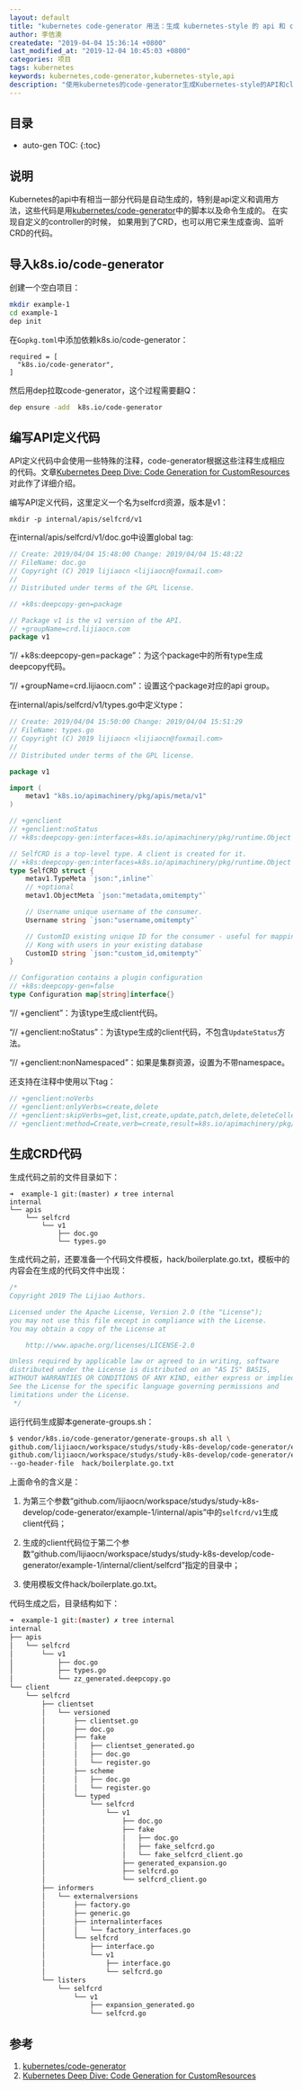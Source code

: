 ```yaml
---
layout: default
title: "kubernetes code-generator 用法：生成 kubernetes-style 的 api 和 client 代码"
author: 李佶澳
createdate: "2019-04-04 15:36:14 +0800"
last_modified_at: "2019-12-04 10:45:03 +0800"
categories: 项目
tags: kubernetes
keywords: kubernetes,code-generator,kubernetes-style,api
description: "使用kubernetes的code-generator生成Kubernetes-style的API和client代码，查询、监听CRD"
---
```


## 目录
* auto-gen TOC:
{:toc}

## 说明

Kubernetes的api中有相当一部分代码是自动生成的，特别是api定义和调用方法，这些代码是用[kubernetes/code-generator](https://github.com/kubernetes/code-generator)中的脚本以及命令生成的。
在实现自定义的controller的时候， 如果用到了CRD，也可以用它来生成查询、监听CRD的代码。

## 导入k8s.io/code-generator

创建一个空白项目：

```sh
mkdir example-1
cd example-1
dep init
```

在`Gopkg.toml`中添加依赖k8s.io/code-generator：

```
required = [
  "k8s.io/code-generator",
]
```

然后用dep拉取code-generator，这个过程需要翻Q：

```sh
dep ensure -add  k8s.io/code-generator
```

## 编写API定义代码

API定义代码中会使用一些特殊的注释，code-generator根据这些注释生成相应的代码。文章[Kubernetes Deep Dive: Code Generation for CustomResources][2]对此作了详细介绍。

编写API定义代码，这里定义一个名为selfcrd资源，版本是v1：

```
mkdir -p internal/apis/selfcrd/v1
```

在internal/apis/selfcrd/v1/doc.go中设置global tag: 

```go
// Create: 2019/04/04 15:48:00 Change: 2019/04/04 15:48:22
// FileName: doc.go
// Copyright (C) 2019 lijiaocn <lijiaocn@foxmail.com>
//
// Distributed under terms of the GPL license.

// +k8s:deepcopy-gen=package

// Package v1 is the v1 version of the API.
// +groupName=crd.lijiaocn.com
package v1
```

“// +k8s:deepcopy-gen=package”：为这个package中的所有type生成deepcopy代码。

“// +groupName=crd.lijiaocn.com”：设置这个package对应的api group。

在internal/apis/selfcrd/v1/types.go中定义type：

```go
// Create: 2019/04/04 15:50:00 Change: 2019/04/04 15:51:29
// FileName: types.go
// Copyright (C) 2019 lijiaocn <lijiaocn@foxmail.com>
//
// Distributed under terms of the GPL license.

package v1

import (
	metav1 "k8s.io/apimachinery/pkg/apis/meta/v1"
)

// +genclient
// +genclient:noStatus
// +k8s:deepcopy-gen:interfaces=k8s.io/apimachinery/pkg/runtime.Object

// SelfCRD is a top-level type. A client is created for it.
// +k8s:deepcopy-gen:interfaces=k8s.io/apimachinery/pkg/runtime.Object
type SelfCRD struct {
	metav1.TypeMeta `json:",inline"`
	// +optional
	metav1.ObjectMeta `json:"metadata,omitempty"`

	// Username unique username of the consumer.
	Username string `json:"username,omitempty"`

	// CustomID existing unique ID for the consumer - useful for mapping
	// Kong with users in your existing database
	CustomID string `json:"custom_id,omitempty"`
}

// Configuration contains a plugin configuration
// +k8s:deepcopy-gen=false
type Configuration map[string]interface{}
```

“// +genclient”：为该type生成client代码。

“// +genclient:noStatus”：为该type生成的client代码，不包含`UpdateStatus`方法。 

“// +genclient:nonNamespaced”：如果是集群资源，设置为不带namespace。

还支持在注释中使用以下tag：

```go
// +genclient:noVerbs
// +genclient:onlyVerbs=create,delete
// +genclient:skipVerbs=get,list,create,update,patch,delete,deleteCollection,watch
// +genclient:method=Create,verb=create,result=k8s.io/apimachinery/pkg/apis/meta/v1.Status
```

## 生成CRD代码

生成代码之前的文件目录如下：

```
➜  example-1 git:(master) ✗ tree internal
internal
└── apis
    └── selfcrd
        └── v1
            ├── doc.go
            └── types.go
```

生成代码之前，还要准备一个代码文件模板，hack/boilerplate.go.txt，模板中的内容会在生成的代码文件中出现：

```go
/*
Copyright 2019 The Lijiao Authors.

Licensed under the Apache License, Version 2.0 (the "License");
you may not use this file except in compliance with the License.
You may obtain a copy of the License at

    http://www.apache.org/licenses/LICENSE-2.0

Unless required by applicable law or agreed to in writing, software
distributed under the License is distributed on an "AS IS" BASIS,
WITHOUT WARRANTIES OR CONDITIONS OF ANY KIND, either express or implied.
See the License for the specific language governing permissions and
limitations under the License.
 */
```

运行代码生成脚本generate-groups.sh：

```sh
$ vendor/k8s.io/code-generator/generate-groups.sh all \
github.com/lijiaocn/workspace/studys/study-k8s-develop/code-generator/example-1/internal/client/selfcrd     \
github.com/lijiaocn/workspace/studys/study-k8s-develop/code-generator/example-1/internal/apis selfcrd:v1  \
--go-header-file  hack/boilerplate.go.txt
```

上面命令的含义是：

1. 为第三个参数“github.com/lijiaocn/workspace/studys/study-k8s-develop/code-generator/example-1/internal/apis”中的`selfcrd/v1`生成client代码；

2. 生成的client代码位于第二个参数“github.com/lijiaocn/workspace/studys/study-k8s-develop/code-generator/example-1/internal/client/selfcrd”指定的目录中；

3. 使用模板文件hack/boilerplate.go.txt。

代码生成之后，目录结构如下：

```sh
➜  example-1 git:(master) ✗ tree internal
internal
├── apis
│   └── selfcrd
│       └── v1
│           ├── doc.go
│           ├── types.go
│           └── zz_generated.deepcopy.go
└── client
    └── selfcrd
        ├── clientset
        │   └── versioned
        │       ├── clientset.go
        │       ├── doc.go
        │       ├── fake
        │       │   ├── clientset_generated.go
        │       │   ├── doc.go
        │       │   └── register.go
        │       ├── scheme
        │       │   ├── doc.go
        │       │   └── register.go
        │       └── typed
        │           └── selfcrd
        │               └── v1
        │                   ├── doc.go
        │                   ├── fake
        │                   │   ├── doc.go
        │                   │   ├── fake_selfcrd.go
        │                   │   └── fake_selfcrd_client.go
        │                   ├── generated_expansion.go
        │                   ├── selfcrd.go
        │                   └── selfcrd_client.go
        ├── informers
        │   └── externalversions
        │       ├── factory.go
        │       ├── generic.go
        │       ├── internalinterfaces
        │       │   └── factory_interfaces.go
        │       └── selfcrd
        │           ├── interface.go
        │           └── v1
        │               ├── interface.go
        │               └── selfcrd.go
        └── listers
            └── selfcrd
                └── v1
                    ├── expansion_generated.go
                    └── selfcrd.go

```

## 参考

1. [kubernetes/code-generator][1]
2. [Kubernetes Deep Dive: Code Generation for CustomResources][2]

[1]: https://github.com/kubernetes/code-generator/ "kubernetes/code-generator"
[2]: https://blog.openshift.com/kubernetes-deep-dive-code-generation-customresources/ "Kubernetes Deep Dive: Code Generation for CustomResources"
